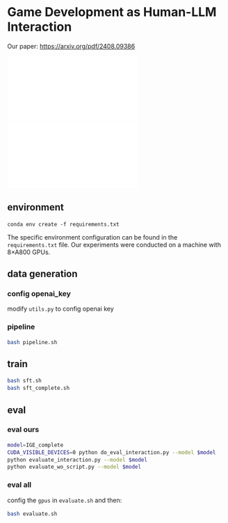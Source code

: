 # Game Development as Human-LLM Interaction

Our paper: https://arxiv.org/pdf/2408.09386

![](./figs/framework.pdf)
![](./figs/example.pdf)

## environment
```
conda env create -f requirements.txt
```
The specific environment configuration can be found in the `requirements.txt` file. 
Our experiments were conducted on a machine with 8×A800 GPUs.

## data generation

### config openai_key
modify `utils.py` to config openai key

### pipeline
```bash
bash pipeline.sh
```

## train
```bash
bash sft.sh
bash sft_complete.sh
```

## eval
### eval ours
```bash
model=IGE_complete
CUDA_VISIBLE_DEVICES=0 python do_eval_interaction.py --model $model
python evaluate_interaction.py --model $model
python evaluate_wo_script.py --model $model
```

### eval all
config the `gpus` in `evaluate.sh` and then:
```bash
bash evaluate.sh
```